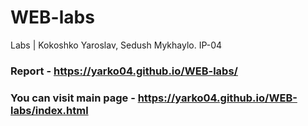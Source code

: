# WEB-labs

Labs | Kokoshko Yaroslav, Sedush Mykhaylo. IP-04

### Report - https://yarko04.github.io/WEB-labs/

### You can visit main page - https://yarko04.github.io/WEB-labs/index.html
